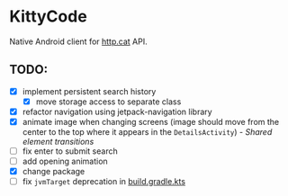 # KittyCode

Native Android client for [http.cat](https://http.cat) API.

## TODO:

- [x] implement persistent search history
  - [x] move storage access to separate class
- [x] refactor navigation using jetpack-navigation library
- [x] animate image when changing screens (image should move from the center to the top where it appears in the `DetailsActivity`) - *Shared element transitions*
- [ ] fix enter to submit search
- [ ] add opening animation
- [x] change package
- [ ] fix `jvmTarget` deprecation in [build.gradle.kts](app/build.gradle.kts)